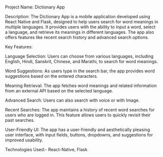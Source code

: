 Project Name: Dictionary App

Description:
The Dictionary App is a mobile application developed using React Native and Flask, designed to help users search for word meanings in multiple languages. It provides users with the ability to input a word, select a language, and retrieve its meanings in different languages. The app also offers features like recent search history and advanced search options.

Key Features:

Language Selection: Users can choose from various languages, including English, Hindi, Sanskrit, Chinese, and Marathi, to search for word meanings.

Word Suggestions: As users type in the search bar, the app provides word suggestions based on the entered characters.

Meaning Retrieval: The app fetches word meanings and related information from an external API based on the selected language.

Advanced Search: Users can also search with voice or with Image.

Recent Searches: The app maintains a history of recent word searches for users who are logged in. This feature allows users to quickly revisit their past searches.

User-Friendly UI: The app has a user-friendly and aesthetically pleasing user interface, with input fields, buttons, dropdowns, and suggestions for improved usability.

Technologies Used:-
React-Native, Flask

